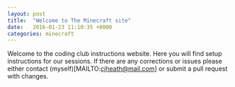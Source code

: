 ```yaml
---
layout: post
title:  "Welcome to The Minecraft site"
date:   2016-01-23 11:10:35 +0000
categories: minecraft
---
```


Welcome to the coding club instructions website. Here you will find setup instructions for our sessions. If there are any corrections or issues please either contact (myself)[MAILTO:cjheath@mail.com] or submit a pull request with changes.